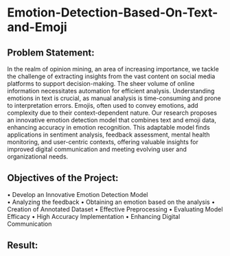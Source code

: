 # Emotion-Detection-Based-On-Text-and-Emoji

## Problem Statement:
In the realm of opinion mining, an area of increasing importance, we tackle the challenge of extracting insights 
from the vast content on social media platforms to support decision-making. The sheer volume of online 
information necessitates automation for efficient analysis. Understanding emotions in text is crucial, as manual 
analysis is time-consuming and prone to interpretation errors. Emojis, often used to convey emotions, add 
complexity due to their context-dependent nature. Our research proposes an innovative emotion detection 
model that combines text and emoji data, enhancing accuracy in emotion recognition. This adaptable model 
finds applications in sentiment analysis, feedback assessment, mental health monitoring, and user-centric 
contexts, offering valuable insights for improved digital communication and meeting evolving user and 
organizational needs.

## Objectives of the Project:

 • Develop an Innovative Emotion Detection Model	
  • Analyzing the feedback
 • Obtaining an emotion based on the analysis
 • Creation of Annotated Dataset
 • Effective Preprocessing
 • Evaluating Model Efficacy
 • High Accuracy Implementation
 • Enhancing Digital Communication

 ## Result:

 
